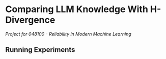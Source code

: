 # Comparing LLM Knowledge With H-Divergence
*Project for 048100 - Reliability in Modern Machine Learning*

## Running Experiments
